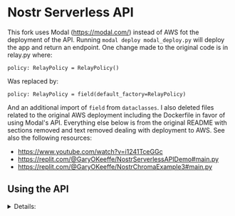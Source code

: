 # Nostr Serverless API

This fork uses Modal (https://modal.com/) instead of AWS fot the deployment of the API. Running `modal deploy modal_deploy.py` will deploy the app and return an endpoint. One change made to the original code is in relay.py where:

`policy: RelayPolicy = RelayPolicy()`

Was replaced by:

`policy: RelayPolicy = field(default_factory=RelayPolicy)`

And an additional import of `field` from `dataclasses`. I also deleted files related to the original AWS deployment including the Dockerfile in favor of using Modal's API. Everything else below is from the original README with sections removed and text removed dealing with deployment to AWS. See also the following resources:

* https://www.youtube.com/watch?v=i1241TceGGc
* https://replit.com/@GaryOKeeffe/NostrServerlessAPIDemo#main.py
* https://replit.com/@GaryOKeeffe/NostrChromaExample3#main.py

## Using the API

<details>
<summary>Details:</summary>
  
Full API documentation is available to Open API standards in this project's `openapi.yaml` file, and is also hosted on [Swagger Hub here](https://app.swaggerhub.com/apis/GARYJOKEEFFE/nostr-serverless_api/0.0.1). We also briefly describe them in this section.

Once you have the base URL, you will be able to reach the following endpoints (with more endpoints to follow soon):

<details>
<summary>Verify the API is running correctly</summary>

**Description**: Publishing a "Running Nostr Serverless API" note from your account to verify everything is set up correctly

**Endpoint**: `/v0/verify`

**HTTP Method**: `POST`

**Objects to be added to the HTTP request**:
- relays = [LIST OF RELAYS OR STRING OF RELAY]
- private_key = [PRIVATE KEY IN NSEC FORMAT]

</details>

<details>
<summary>Send a Public Note</summary>

**Description**: Send a note from your account to a set of relays

**Endpoint**: `/v0/send/note`

**HTTP Method**: `POST`

**Objects to be added to the HTTP request**:
- relays = [LIST OF RELAYS OR STRING OF RELAY]
- private_key = [PRIVATE KEY IN NSEC FORMAT]
- text = [STRING OF YOUR NOTE's CONTENT]

</details>

<details>
<summary>Send a DM</summary>

**Description**: Send a DM from your account to someone else's over a set of relays

**Endpoint**: `/v0/send/dm`

**HTTP Method**: `POST`

**Objects to be added to the HTTP request**:
- relays = [LIST OF RELAYS OR STRING OF RELAY]
- sender_private_key = [PRIVATE KEY IN NSEC FORMAT]
- recipient_public_key = [PRIVATE KEY IN NPUB OR HEX FORMAT]
- text = [STRING OF YOUR NOTE's CONTENT]

</details>

<details>
<summary>Fetch Public Notes</summary>

**Description**: Fetch all notes that meet the filter criteria (filters to be added to request)

**Endpoint**: `/v0/fetch/notes`

**HTTP Method**: `POST`

**Objects that can be added to the HTTP request**:
- authors = [LIST OR STRING OF NPUB OR HEX FORMATTED AUTHOR[S]] 
- relays = [LIST OF RELAYS OR STRING OF RELAY]
- event_refs = [LIST OR STRING OF EVENT REFENENCES]
- pubkey_refs = [LIST OR STRING OF PUB KEY REFENENCES]
- since = [INTEGER OF INTERVAL START]
- until = [INTEGER OF INTERVAL TERMINATION]
- limit = [INTEGER OF #NOTES TO FETCH PER RELAY (Defaults to 2000)]

**Objects included in response**:
- Dictionary of noteIDs wherein each object has the following properties:
   - time_created = [INTEGER OF WHEN NOTE WAS CREATED]
   - content = [STRING REPRESENTING NOTE's CONTENT]
   - author = [AUTHORS PUBLIC KEY IN HEX FORMAT]
   - signature = [STRING OF NOTE SIGNATURE]
   - tags = [JSON BLOB OF NOSTR NOTE TAG OBJECTS]

</details>

We will be pubilshing comprehensive examples in video and text format. Follow me on Nostr (npub10mgeum509kmlayzuvxhkl337zuh4x2knre8ak2uqhpcra80jdttqqvehf6) or on Twitter @garyjokeeffe to stay up-to-date. 

</details>
